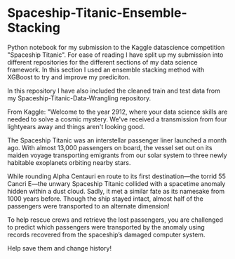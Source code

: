 # Spaceship-Titanic-Ensemble-Stacking

Python notebook for my submission to the Kaggle datascience competition "Spaceship Titanic". For ease of reading I have split up my submission into different repositories for the different sections of my data science framework. In this section I used an ensemble stacking method with XGBoost to try and improve my prediciton.

In this repository I have also included the cleaned train and test data from my Spaceship-Titanic-Data-Wrangling repository.

From Kaggle: "Welcome to the year 2912, where your data science skills are needed to solve a cosmic mystery. We've received a transmission from four lightyears away and things aren't looking good.

The Spaceship Titanic was an interstellar passenger liner launched a month ago. With almost 13,000 passengers on board, the vessel set out on its maiden voyage transporting emigrants from our solar system to three newly habitable exoplanets orbiting nearby stars.

While rounding Alpha Centauri en route to its first destination—the torrid 55 Cancri E—the unwary Spaceship Titanic collided with a spacetime anomaly hidden within a dust cloud. Sadly, it met a similar fate as its namesake from 1000 years before. Though the ship stayed intact, almost half of the passengers were transported to an alternate dimension!

To help rescue crews and retrieve the lost passengers, you are challenged to predict which passengers were transported by the anomaly using records recovered from the spaceship’s damaged computer system.

Help save them and change history!
